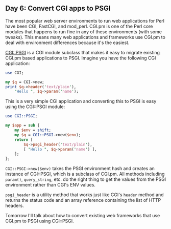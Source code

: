 ## Day 6: Convert CGI apps to PSGI

The most popular web server environments to run web applications for Perl have been CGI, FastCGI, and mod_perl. CGI.pm is one of the Perl core modules that happens to run fine in any of these environments (with some tweaks). This means many web applications and frameworks use CGI.pm to deal with environment differences because it's the easiest.

[CGI::PSGI](http://search.cpan.org/perldoc?CGI::PSGI) is a CGI module subclass that makes it easy to migrate existing CGI.pm based applications to PSGI. Imagine you have the following CGI application:

```perl
use CGI;

my $q = CGI->new;
print $q->header('text/plain'),
    "Hello ", $q->param('name');
```

This is a very simple CGI application and converting this to PSGI is easy using the CGI::PSGI module:

```perl
use CGI::PSGI;

my $app = sub {
    my $env = shift;
    my $q = CGI::PSGI->new($env);
    return [
        $q->psgi_header('text/plain'),
        [ "Hello ", $q->param('name') ],
    ];
};
```

`CGI::PSGI->new($env)` takes the PSGI environment hash and creates an instance of CGI::PSGI, which is a subclass of CGI.pm. All methods including `param()`, `query_string`, etc. do the right thing to get the values from the PSGI environment rather than CGI's ENV values.

`psgi_header` is a utility method that works just like CGI's `header` method and returns the status code and an array reference containing the list of HTTP headers.

Tomorrow I'll talk about how to convert existing web frameworks that use CGI.pm to PSGI using CGI::PSGI.
